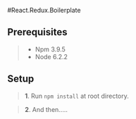 #React.Redux.Boilerplate

## Prerequisites

  > - Npm 3.9.5
  > - Node 6.2.2


## Setup

  > __1__.    Run `npm install` at root directory.
  
  > __2__.    And then.....
